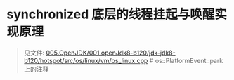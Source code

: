 # synchronized 底层的线程挂起与唤醒实现原理
> 见文件: [005.OpenJDK/001.openJdk8-b120/jdk-jdk8-b120/hotspot/src/os/linux/vm/os_linux.cpp](../../../005.OpenJDK/001.openJdk8-b120/jdk-jdk8-b120/hotspot/src/os/linux/vm/os_linux.cpp) # os::PlatformEvent::park 上的注释